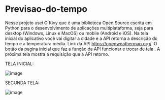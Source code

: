 # Previsao-do-tempo
Nesse projeto usei O Kivy que é uma biblioteca Open Source escrita em Python para o desenvolvimento de aplicações multiplataforma, seja para desktop (Windows, Linux e MacOS) ou mobile (Android e iOS).
Na tela inicial do aplicativo você vai digitar a cidade e a  API retorna a descrição do tempo e a temperatura média. Link da API https://openweathermap.org/.
O botão da pagina  inicial que faz a função da API funcionar e trocar de tela .
A próxima tela mostra a requisição que a API  retorno.

TELA INICIAL:

![image](https://user-images.githubusercontent.com/121833579/219974094-06affafa-e666-407d-a4ac-05b7f69eaf25.png)


SEGUNDA TELA:

![image](https://user-images.githubusercontent.com/121833579/219974048-49ce4f18-36e3-4287-8978-4be8600fd6db.png)




